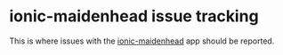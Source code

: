 # ionic-maidenhead issue tracking

This is where issues with the [ionic-maidenhead](https://thorbert.github.io/ionic-maidenhead-support) app should be reported.
